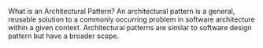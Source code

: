 What is an Architectural Pattern?
An architectural pattern is a general, reusable solution to a commonly occurring problem in software architecture within a given context. Architectural patterns are similar to software design pattern but have a broader scope.